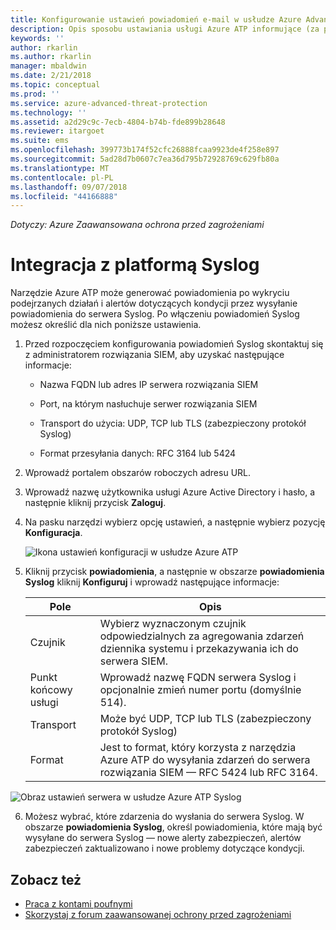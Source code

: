 ```yaml
---
title: Konfigurowanie ustawień powiadomień e-mail w usłudze Azure Advanced Threat Protection | Dokumentacja firmy Microsoft
description: Opis sposobu ustawiania usługi Azure ATP informujące (za pośrednictwem poczty e-mail lub funkcji przekazywania zdarzeń usługi Azure ATP), w przypadku wykrycia podejrzanych działań
keywords: ''
author: rkarlin
ms.author: rkarlin
manager: mbaldwin
ms.date: 2/21/2018
ms.topic: conceptual
ms.prod: ''
ms.service: azure-advanced-threat-protection
ms.technology: ''
ms.assetid: a2d29c9c-7ecb-4804-b74b-fde899b28648
ms.reviewer: itargoet
ms.suite: ems
ms.openlocfilehash: 399773b174f52cfc26888fcaa9923de4f258e897
ms.sourcegitcommit: 5ad28d7b0607c7ea36d795b72928769c629fb80a
ms.translationtype: MT
ms.contentlocale: pl-PL
ms.lasthandoff: 09/07/2018
ms.locfileid: "44166888"
---
```

*Dotyczy: Azure Zaawansowana ochrona przed zagrożeniami*



# <a name="integrate-with-syslog"></a>Integracja z platformą Syslog

Narzędzie Azure ATP może generować powiadomienia po wykryciu podejrzanych działań i alertów dotyczących kondycji przez wysyłanie powiadomienia do serwera Syslog. Po włączeniu powiadomień Syslog możesz określić dla nich poniższe ustawienia.

1.  Przed rozpoczęciem konfigurowania powiadomień Syslog skontaktuj się z administratorem rozwiązania SIEM, aby uzyskać następujące informacje:

    -   Nazwa FQDN lub adres IP serwera rozwiązania SIEM

    -   Port, na którym nasłuchuje serwer rozwiązania SIEM

    -   Transport do użycia: UDP, TCP lub TLS (zabezpieczony protokół Syslog)

    -   Format przesyłania danych: RFC 3164 lub 5424

2.  Wprowadź portalem obszarów roboczych adresu URL.

3.  Wprowadź nazwę użytkownika usługi Azure Active Directory i hasło, a następnie kliknij przycisk **Zaloguj**.

4.  Na pasku narzędzi wybierz opcję ustawień, a następnie wybierz pozycję **Konfiguracja**.

    ![Ikona ustawień konfiguracji w usłudze Azure ATP](media/ATP-config-menu.png)

5.  Kliknij przycisk **powiadomienia**, a następnie w obszarze **powiadomienia Syslog** kliknij **Konfiguruj** i wprowadź następujące informacje:

    |Pole|Opis|
    |---------|---------------|
    |Czujnik|Wybierz wyznaczonym czujnik odpowiedzialnych za agregowania zdarzeń dziennika systemu i przekazywania ich do serwera SIEM.|
    |Punkt końcowy usługi|Wprowadź nazwę FQDN serwera Syslog i opcjonalnie zmień numer portu (domyślnie 514).|
    |Transport|Może być UDP, TCP lub TLS (zabezpieczony protokół Syslog)|
    |Format|Jest to format, który korzysta z narzędzia Azure ATP do wysyłania zdarzeń do serwera rozwiązania SIEM — RFC 5424 lub RFC 3164.|

 ![Obraz ustawień serwera w usłudze Azure ATP Syslog](media/atp-syslog.png)

6. Możesz wybrać, które zdarzenia do wysłania do serwera Syslog. W obszarze **powiadomienia Syslog**, określ powiadomienia, które mają być wysyłane do serwera Syslog — nowe alerty zabezpieczeń, alertów zabezpieczeń zaktualizowano i nowe problemy dotyczące kondycji.


## <a name="see-also"></a>Zobacz też

- [Praca z kontami poufnymi](sensitive-accounts.md)
- [Skorzystaj z forum zaawansowanej ochrony przed zagrożeniami](https://aka.ms/azureatpcommunity)